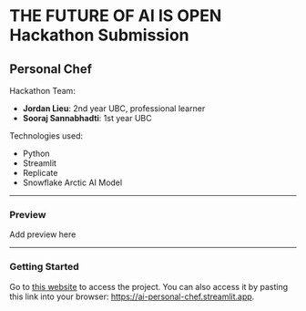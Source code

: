 # THE FUTURE OF AI IS OPEN Hackathon Submission

## Personal Chef

Hackathon Team:

- **Jordan Lieu**: 2nd year UBC, professional learner
- **Sooraj Sannabhadti**: 1st year UBC

Technologies used:

- Python
- Streamlit
- Replicate
- Snowflake Arctic AI Model

---

### Preview

Add preview here

---

### Getting Started

Go to [this website](https://ai-personal-chef.streamlit.app) to access the project. You can also access it by pasting this link into your browser: <https://ai-personal-chef.streamlit.app>.
